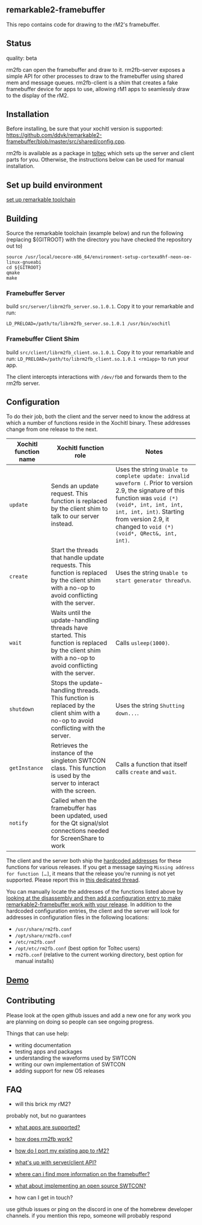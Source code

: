 ## remarkable2-framebuffer

This repo contains code for drawing to the rM2's framebuffer.

## Status

quality: beta

rm2fb can open the framebuffer and draw to it. rm2fb-server exposes a simple
API for other processes to draw to the framebuffer using shared mem and message
queues. rm2fb-client is a shim that creates a fake framebuffer device for apps
to use, allowing rM1 apps to seamlessly draw to the display of the rM2.

## Installation

Before installing, be sure that your xochitl version is supported: https://github.com/ddvk/remarkable2-framebuffer/blob/master/src/shared/config.cpp.

rm2fb is available as a package in [toltec](https://github.com/toltec-dev/toltec) which
sets up the server and client parts for you. Otherwise, the instructions below can be used
for manual installation.

## Set up build environment

[set up remarkable toolchain](https://remarkablewiki.com/devel/qt_creator#toolchain)


## Building

Source the remarkable toolchain (example below) and run the following (replacing ${GITROOT} with the directory you have checked the repository out to)

```
source /usr/local/oecore-x86_64/environment-setup-cortexa9hf-neon-oe-linux-gnueabi
cd ${GITROOT}
qmake
make
```


### Framebuffer Server

build `src/server/librm2fb_server.so.1.0.1`.  Copy it to your
remarkable and run:

```
LD_PRELOAD=/path/to/librm2fb_server.so.1.0.1 /usr/bin/xochitl
```

### Framebuffer Client Shim

build `src/client/librm2fb_client.so.1.0.1`.  Copy it to your
remarkable and run: `LD_PRELOAD=/path/to/librm2fb_client.so.1.0.1 <rm1app>` to
run your app.

The client intercepts interactions with `/dev/fb0` and forwards them to the
rm2fb server.

## Configuration

To do their job, both the client and the server need to know the address at which a number of functions reside in the Xochitl binary.
These addresses change from one release to the next.

Xochitl function name | Xochitl function role | Notes
--------------|---------------|----------
`update` | Sends an update request. This function is replaced by the client shim to talk to our server instead. | Uses the string `Unable to complete update: invalid waveform (`. Prior to version 2.9, the signature of this function was `void (*)(void*, int, int, int, int, int, int)`. Starting from version 2.9, it changed to `void (*)(void*, QRect&, int, int)`.
`create` | Start the threads that handle update requests. This function is replaced by the client shim with a no-op to avoid conflicting with the server. | Uses the string `Unable to start generator thread\n`.
`wait` | Waits until the update-handling threads have started. This function is replaced by the client shim with a no-op to avoid conflicting with the server. | Calls `usleep(1000)`.
`shutdown` | Stops the update-handling threads. This function is replaced by the client shim with a no-op to avoid conflicting with the server. | Uses the string `Shutting down...`.
`getInstance` | Retrieves the instance of the singleton SWTCON class. This function is used by the server to interact with the screen. | Calls a function that itself calls `create` and `wait`.
`notify` | Called when the framebuffer has been updated, used for the Qt signal/slot connections needed for ScreenShare to work | 

The client and the server both ship the [hardcoded addresses](https://github.com/ddvk/remarkable2-framebuffer/blob/master/src/shared/config.cpp#L13) for these functions for various releases.
If you get a message saying `Missing address for function […]`, it means that the release you’re running is not yet supported. Please report this in [this dedicated thread](https://github.com/ddvk/remarkable2-framebuffer/issues/18).

You can manually locate the addresses of the functions listed above by [looking at the disassembly and then add a configuration entry to make remarkable2-framebuffer work with your release](tutorial).
In addition to the hardcoded configuration entries, the client and the server will look for addresses in configuration files in the following locations:

* `/usr/share/rm2fb.conf`
* `/opt/share/rm2fb.conf`
* `/etc/rm2fb.conf`
* `/opt/etc/rm2fb.conf` (best option for Toltec users)
* `rm2fb.conf` (relative to the current working directory, best option for manual installs)

## [Demo](https://imgur.com/gallery/zGMn7Qs)

## Contributing

Please look at the open github issues and add a new one for any work you are planning
on doing so people can see ongoing progress.

Things that can use help:

* writing documentation
* testing apps and packages
* understanding the waveforms used by SWTCON
* writing our own implementation of SWTCON
* adding support for new OS releases

## FAQ

* will this brick my rM2?

probably not, but no guarantees

* [what apps are supported?](https://github.com/ddvk/remarkable2-framebuffer/issues/14)

* [how does rm2fb work?](https://github.com/ddvk/remarkable2-framebuffer/issues/5#issuecomment-718948222)

* [how do I port my existing app to rM2?](https://github.com/ddvk/remarkable2-framebuffer/issues/13)

* [what's up with server/client API?](https://github.com/ddvk/remarkable2-framebuffer/issues/4)

* [where can i find more information on the framebuffer?](https://remarkablewiki.com/tech/rm2_framebuffer)

* [what about implementing an open source SWTCON?](https://github.com/timower/rM2-stuff/)

* how can I get in touch?

use github issues or ping on the discord in one of the homebrew developer
channels. if you mention this repo, someone will probably respond
